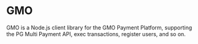 GMO
====

GMO is a Node.js client library for the GMO Payment Platform, supporting the PG Multi Payment API, exec transactions, register users, and so on.